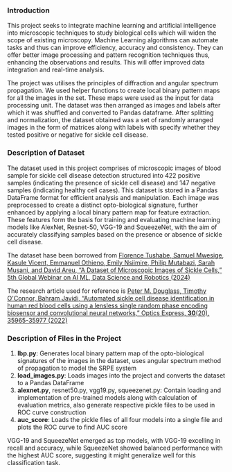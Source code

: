 ### Introduction
This project seeks to integrate machine learning and artificial intelligence into microscopic techniques to study biological cells which will widen the scope of existing microscopy. Machine Learning algorithms can automate tasks and thus can improve efficiency, accuracy and consistency. They can offer better image processing and pattern recognition techniques thus, enhancing the observations and results. This will offer improved data integration and real-time analysis.

The project was utilises the principles of diffraction and angular spectrum propagation. We used helper functions to create local binary pattern maps for all the images in the set. These maps were used as the input for data processing unit. The dataset was then arranged as images and labels after which it was shuffled and converted to Pandas dataframe. After splitting and normalization, the dataset obtained was a set of randomly arranged images in the form of matrices along with labels with specify whether they tested positive or negative for sickle cell disease.

### Description of Dataset
The dataset used in this project comprises of microscopic images of blood sample for sickle cell disease detection structured into 422 positive samples (indicating the presence of sickle cell disease) and 147 negative samples (indicating healthy cell cases). This dataset is stored in a Pandas DataFrame format for efficient analysis and manipulation. Each image was preprocessed to create a distinct opto-biological signature, further enhanced by applying a local binary pattern map for feature extraction. These features form the basis for training and evaluating machine learning models like AlexNet, Resnet-50, VGG-19 and SqueezeNet, with the aim of accurately classifying samples based on the presence or absence of sickle cell disease.

The dataset hase been borrowed from [Florence Tushabe, Samuel Mwesige, Kasule Vicent, Emmanuel Othieno, Emily Nsiimire, Philip Mutabazi, Sarah Musani, and David Areu, “A Dataset of Microscopic Images of Sickle Cells,” 5th Global Webinar on AI ML, Data Science and Robotics (2024)](https://www.kaggle.com/datasets/florencetushabe/sickle-cell-disease-dataset)

The research article used for reference is [Peter M. Douglass, Timothy O'Connor, Bahram Javidi, “Automated sickle cell disease identification in human red blood cells using a lensless single random phase encoding biosensor and convolutional neural networks,” Optics Express, **30**(20), 35965-35977 (2022)](https://opg.optica.org/oe/fulltext.cfm?uri=oe-30-20-35965&id=502835)

### Description of Files in the Project
1. **lbp.py**: Generates local binary pattern map of the opto-biological signatures of the images in the dataset, uses angular spectrum method of propagation to model the SRPE system
2. **load_images.py**: Loads images into the project and converts the dataset to a Pandas DataFrame
3. **alexnet.py**, resnet50.py, vgg19.py, squeezenet.py: Contain loading and implementation of pre-trained models along with calculation of evaluation metrics, also generate respective pickle files to be used in ROC curve construction
4. **auc_score**: Loads the pickle files of all four models into a single file and plots the ROC curve to find AUC score

VGG-19 and SqueezeNet emerged as top models, with VGG-19 excelling in recall and accuracy, while SqueezeNet showed balanced performance with the highest AUC score, suggesting it might generalize well for this classification task.
